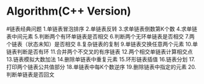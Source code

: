 # Algorithm(C++ Version)
#链表经典问题
1.单链表冒泡排序
2.单链表反转
3.求单链表倒数第K个数
4.求单链表中间元素
5.判断两个有环单链表是否相交
6.判断两个无环单链表是否相交
7.两个链表（状态未知）是否相交
8.复杂链表的复制
9.单链表交换任意两个元素
10.单链表判断是否有环
11.合并两个不交叉的有序链表
12.两个相交单链表计算相交点
13.链表模拟大数加法
14.删除单链表中重复元素
15.环形链表插值
16.链表分划
17.打印两个链表公共值部分
18.单链表中每K个数逆序
19.删除链表中指定的元素
20.判断单链表是否回文
